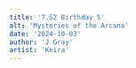 ```yaml
---
title: '7.52 Birthday 5'
alt: 'Mysteries of the Arcana'
date: '2024-10-03'
author: 'J Gray'
artist: 'Keira'
---
```

